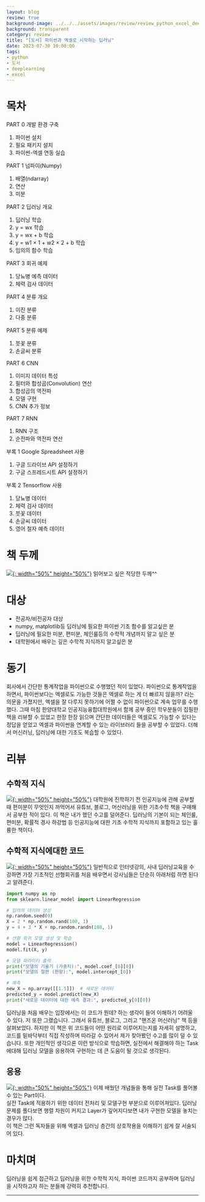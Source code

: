```yaml
---
layout: blog
review: true
background-image: ../../../assets/images/review/review_python_excel_deeplearning_1.jpeg
background: transparent
category: review
title: "[도서] 파이썬과 엑셀로 시작하는 딥러닝"
date: 2023-07-30 10:00:00
tags:
- python
- 도서
- deeplearning
- excel
---
```


# 목차
PART 0 개발 환경 구축

1. 파이썬 설치
2. 필요 패키지 설치
3. 파이썬-엑셀 연동 실습

PART 1 넘파이(Numpy)

1. 배열(ndarray)
2. 연산
3. 미분

PART 2 딥러닝 개요

1. 딥러닝 학습
2. y = wx 학습
3. y = wx + b 학습
4. y = w1 × 1 + w2 × 2 + b 학습
5. 임의의 함수 학습


PART 3 회귀 예제

1. 당뇨병 예측 데이터
2. 체력 검사 데이터

PART 4 분류 개요

1. 이진 분류
2. 다중 분류

PART 5 분류 예제

1. 붓꽃 분류
2. 손글씨 분류

PART 6 CNN

1. 이미지 데이터 특성
2. 필터와 합성곱(Convolution) 연산
3. 합성곱의 역전파
4. 모델 구현
5. CNN 추가 정보

PART 7 RNN

1. RNN 구조
2. 순전파와 역전파 연산

부록 1 Google Spreadsheet 사용
1. 구글 드라이브 API 설정하기
2. 구글 스프레드시트 API 설정하기

부록 2 Tensorflow 사용
1. 당뇨병 데이터
2. 체력 검사 데이터
3. 붓꽃 데이터
4. 손글씨 데이터
5. 영어 철자 예측 데이터

# 책 두께
[![](../../../assets/images/review/review_python_excel_deeplearning_2.jpeg){: width="50%" height="50%"}](../../../assets/images/review/review_python_excel_deeplearning_2.jpeg)
읽어보고 싶은 적당한 두께^^ 

# 대상
- 전공자/비전공자 대상
- numpy, matplotlib등 딥러닝에 필요한 파이썬 기초 함수를 알고싶은 분
- 딥러닝에 필요한 미분, 편미분, 체인룰등의 수학적 개념까지 알고 싶은 분
- 대학원에서 배우는 깊은 수학적 지식까지 알고싶은 분

# 동기
회사에서 간단한 통계작업을 파이썬으로 수행했던 적이 있었다. 파이썬으로 통계작업을 하면서,  파이썬보다는 엑셀로도 가능한 것들은 엑셀로 하는 게 더 빠르지 않을까? 라는 의문을 가졌지만, 엑셀을 잘 다루지 못하기에 어쩔 수 없이 파이썬으로 계속 업무를 수행했다.
그때 마침 한양대학교 인공지능융합대학원에서 함께 공부 중인 학우분들이 집필한 책을 리뷰할 수 있었고 한장 한장 읽으며 간단한 데이터들은 엑셀로도 가능할 수 있다는 정답을 얻었고 엑셀과 파이썬을 연계할 수 있는 라이브러리 들을 공부할 수 있었다. 더해서 머신러닝, 딥러닝에 대한 기초도 복습할 수 있었다.

# 리뷰
## 수학적 지식
[![](../../../assets/images/review/review_python_excel_deeplearning_3.jpeg){: width="50%" height="50%"}](../../../assets/images/review/review_python_excel_deeplearning_3.jpeg)
대학원에 진학하기 전 인공지능에 관해 공부할 때 편미분이 무엇인지 까먹어서 유튜브, 블로그, 머신러닝을 위한 기초수학 책을 구매해서 공부한 적이 있다.
이 책은 내가 했던 수고를 덜어준다. 딥러닝의 기본이 되는 체인룰, 편미분, 확률적 경사 하강법 등 인공지능에 대한 기초 수학적 지식까지 포함하고 있는 훌륭한 책이다.


## 수학적 지식에대한 코드 
[![](../../../assets/images/review/review_python_excel_deeplearning_4.jpeg){: width="50%" height="50%"}](../../../assets/images/review/review_python_excel_deeplearning_4.jpeg)
일반적으로 인터넷강의, 사내 딥러닝교육을 수강하면 가장 기초적인 선형회귀를 처음 배우면서 강사님들은 단순히 아래처럼 하면 된다고 알려준다. 
```python
import numpy as np
from sklearn.linear_model import LinearRegression

# 임의의 데이터 생성
np.random.seed(0)
X = 2 * np.random.rand(100, 1)
y = 4 + 3 * X + np.random.randn(100, 1)

# 선형 회귀 모델 생성 및 학습
model = LinearRegression()
model.fit(X, y)

# 모델 파라미터 출력
print("모델의 기울기 (가중치):", model.coef_[0][0])
print("모델의 절편 (편향):", model.intercept_[0])

# 예측
new_X = np.array([[1.5]])  # 새로운 데이터
predicted_y = model.predict(new_X)
print("새로운 데이터에 대한 예측 결과:", predicted_y[0][0])
``` 

딥러닝을 처음 배우는 입장에서는 이 코드가 뭔데? 하는 생각이 들어 이해하기 어려울 수 있다. 저 또한 그랬습니다. 그래서 유튜브, 블로그, 그리고 "핸즈온 머신러닝" 책 등을 살펴보았다.
하지만 이 책은 위 코드들이 어떤 원리로 이루어지는지를 자세히 설명하고, 코드를 밑바닥부터 직접 작성하며 따라갈 수 있어서 제가 찾아봤던 수고를 많이 덜 수 있습니다.
또한 개인적인 생각으론 이런 방식으로 학습하면, 실전에서 해결해야 하는 Task에대해 딥러닝 모델을 응용하여 구현하는 데 큰 도움이 될 것으로 생각된다.
 

## 응용
[![](../../../assets/images/review/review_python_excel_deeplearning_5.jpeg){: width="50%" height="50%"}](../../../assets/images/review/review_python_excel_deeplearning_5.jpeg)
이제 배웠던 개념들을 통해 실전 Task를 풀어볼 수 있는 Part이다.  
실전 Task에 적용하기 위한 데이터 전처리 및 모델구현 부분으로 이루어져있다. 딥러닝 문제를 풀다보면 행렬 차원이 커지고 Layer가 깊어지다보면 내가 구현한 모델을 놓치는 경우가 많다.  
이 책은 그런 독자들을 위해 엑셀과 딥러닝 층간의 상호작용을 이해하기 쉽게 잘 서술되어 있다.

# 마치며
딥러닝을 쉽게 접근하고 딥러닝을 위한 수학적 지식, 파이썬 코드까지 공부하며 딥러닝을 시작하고자 하는 분들께 강력히 추천합니다.



---